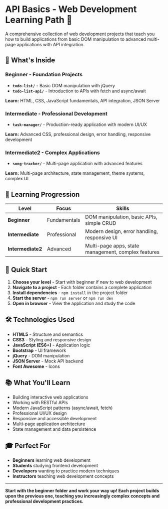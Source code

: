 # API Basics - Web Development Learning Path 🚀

A comprehensive collection of web development projects that teach you how to build applications from basic DOM manipulation to advanced multi-page applications with API integration.

## 📁 What's Inside

### **Beginner** - Foundation Projects

- **`todo-list/`** - Basic DOM manipulation with jQuery
- **`todo-list-api/`** - Introduction to APIs with fetch and async/await

**Learn:** HTML, CSS, JavaScript fundamentals, API integration, JSON Server

### **Intermediate** - Professional Development

- **`task-manager/`** - Production-ready application with modern UI/UX

**Learn:** Advanced CSS, professional design, error handling, responsive development

### **Intermediate2** - Complex Applications

- **`song-tracker/`** - Multi-page application with advanced features

**Learn:** Multi-page architecture, state management, theme systems, complex UI

## 🎯 Learning Progression

| Level             | Focus        | Skills                                              |
| ----------------- | ------------ | --------------------------------------------------- |
| **Beginner**      | Fundamentals | DOM manipulation, basic APIs, simple CRUD           |
| **Intermediate**  | Professional | Modern design, error handling, responsive UI        |
| **Intermediate2** | Advanced     | Multi-page apps, state management, complex features |

## 🚀 Quick Start

1. **Choose your level** - Start with beginner if new to web development
2. **Navigate to a project** - Each folder contains a complete application
3. **Install dependencies** - `npm install` in the project folder
4. **Start the server** - `npm run server` or `npm run dev`
5. **Open in browser** - View the application and study the code

## 🛠️ Technologies Used

- **HTML5** - Structure and semantics
- **CSS3** - Styling and responsive design
- **JavaScript (ES6+)** - Application logic
- **Bootstrap** - UI framework
- **jQuery** - DOM manipulation
- **JSON Server** - Mock API backend
- **Font Awesome** - Icons

## 📚 What You'll Learn

- Building interactive web applications
- Working with RESTful APIs
- Modern JavaScript patterns (async/await, fetch)
- Professional UI/UX design
- Responsive and accessible development
- Multi-page application architecture
- State management and data persistence

## 🎓 Perfect For

- **Beginners** learning web development
- **Students** studying frontend development
- **Developers** wanting to practice modern techniques
- **Instructors** teaching web development concepts

---

**Start with the beginner folder and work your way up! Each project builds upon the previous one, teaching you increasingly complex concepts and professional development practices.**
